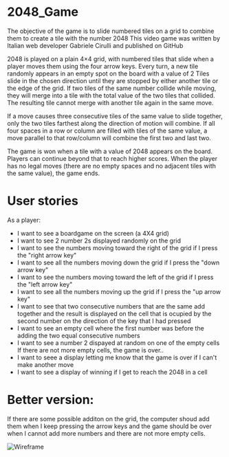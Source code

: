 # 2048_Game
The objective of the game is to slide numbered tiles on a grid to combine them to create a tile with the number 2048
This video game was written by Italian web developer Gabriele Cirulli and published on GitHub

2048 is played on a plain 4×4 grid, with numbered tiles that slide when a player moves them using the four arrow keys.
Every turn, a new tile randomly appears in an empty spot on the board with a value of 2 
Tiles slide in the chosen direction until they are stopped by either another tile or the edge of the grid. 
If two tiles of the same number collide while moving, they will merge into a tile with the total value of the two tiles that collided.
The resulting tile cannot merge with another tile again in the same move. 

If a move causes three consecutive tiles of the same value to slide together, only the two tiles farthest along the direction of motion will combine. 
If all four spaces in a row or column are filled with tiles of the same value, a move parallel to that row/column will combine the first two and last two.

The game is won when a tile with a value of 2048 appears on the board. Players can continue beyond that to reach higher scores.
When the player has no legal moves (there are no empty spaces and no adjacent tiles with the same value), the game ends.

# User stories
As a player:
 * I want to see a boardgame on the screen (a 4X4 grid)
 * I want to see 2 number 2s displayed randomly on the grid
 * I want to see the numbers moving toward the right of the grid if I press the "right arrow key"
 * I want to see all the numbers moving down the grid if I press the "down arrow key"
 * I want to see the numbers moving toward the left of the grid if I press the "left arrow key"
 * I want to see all the numbers moving up the grid if I press the "up arrow key"
 * I want to see that two consecutive numbers that are the same add together and the result is displayed on the cell that is ocupied by the second number on the direction of the key that I had pressed
 * I want to see an empty cell where the first number was before the adding the two equal consecutive numbers
 * I want to see a number 2 dispayed at random on one of the empty cells
If there are not more empty cells, the game is over..
 * I want to seee a display letting me know that the game is over if I can't make another move
 * I want to see a display of winning if I get to reach the 2048 in a cell
  

# Better version:
If there are some possible additon on the grid, the computer shoud add them when I keep pressing the arrow keys and the game should be over when I cannot add more numbers and there are not more empty cells.

![Wireframe](https://docs.google.com/presentation/d/1EM855kE8e9apxrt0EAS8daO0Mav4I1Ct14HnwtxUiFE/edit?usp=sharing)

